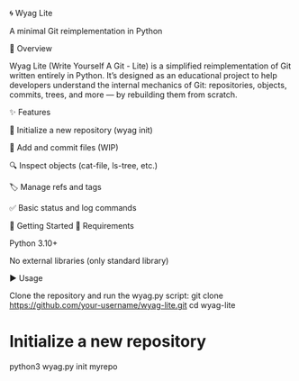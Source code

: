 🌀 Wyag Lite

A minimal Git reimplementation in Python

📌 Overview

Wyag Lite (Write Yourself A Git - Lite) is a simplified reimplementation of Git written entirely in Python.
It’s designed as an educational project to help developers understand the internal mechanics of Git: repositories, objects, commits, trees, and more — by rebuilding them from scratch.

✨ Features

📂 Initialize a new repository (wyag init)

📝 Add and commit files (WIP)

🔍 Inspect objects (cat-file, ls-tree, etc.)

🏷️ Manage refs and tags

✅ Basic status and log commands

🚀 Getting Started
🔧 Requirements

Python 3.10+

No external libraries (only standard library)

▶️ Usage

Clone the repository and run the wyag.py script:
git clone https://github.com/your-username/wyag-lite.git
cd wyag-lite

# Initialize a new repository
python3 wyag.py init myrepo
